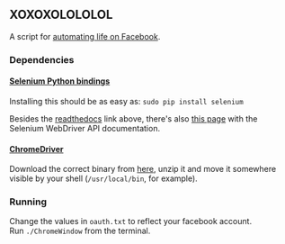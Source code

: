 ## XOXOXOLOLOLOL  
A script for [automating life on Facebook](https://www.youtube.com/watch?v=GbKlABllCf4).  

### Dependencies  
#### [Selenium Python bindings](http://selenium-python.readthedocs.io/)  
Installing this should be as easy as: `sudo pip install selenium`  
  
Besides the [readthedocs](http://selenium-python.readthedocs.io/) link above, there's also [this page](http://seleniumhq.github.io/selenium/docs/api/py/api.html) with the Selenium WebDriver API documentation.  

#### [ChromeDriver](https://sites.google.com/a/chromium.org/chromedriver/getting-started)  
Download the correct binary from [here](http://chromedriver.storage.googleapis.com/index.html?path=2.22/), unzip it and move it somewhere visible by your shell (`/usr/local/bin`, for example).  

### Running  
Change the values in `oauth.txt` to reflect your facebook account.  
Run `./ChromeWindow` from the terminal.  
